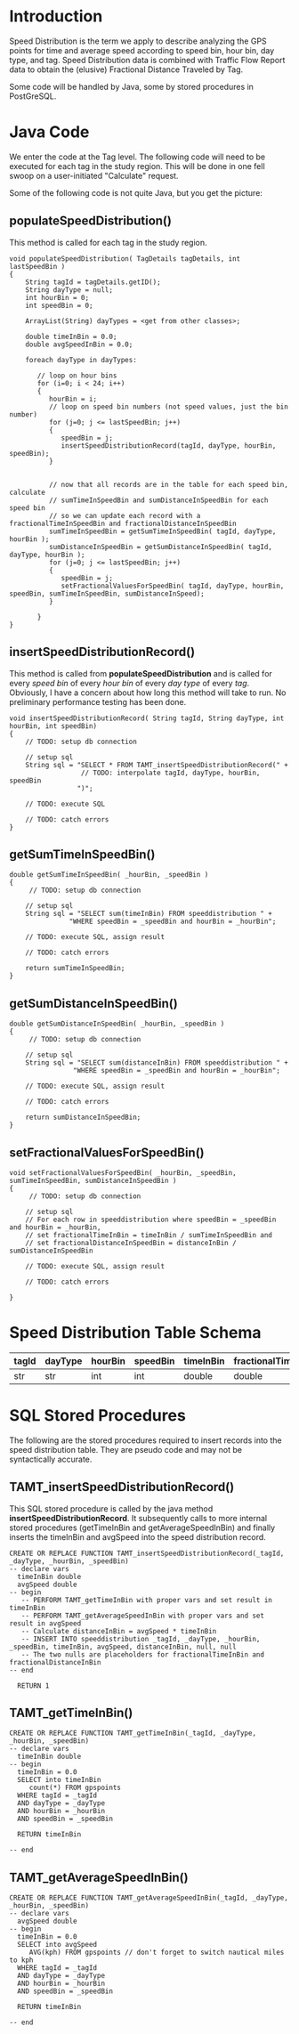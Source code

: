 # Introduction #

Speed Distribution is the term we apply to describe analyzing the GPS points for time and average speed according to speed bin, hour bin, day type, and tag. Speed Distribution data is combined with Traffic Flow Report data to obtain the (elusive) Fractional Distance Traveled by Tag.

Some code will be handled by Java, some by stored procedures in PostGreSQL.

# Java Code #

We enter the code at the Tag level. The following code will need to be executed for each tag in the study region. This will be done in one fell swoop on a user-initiated "Calculate" request.

Some of the following code is not quite Java, but you get the picture:

## populateSpeedDistribution() ##

This method is called for each tag in the study region.

```
void populateSpeedDistribution( TagDetails tagDetails, int lastSpeedBin )
{
    String tagId = tagDetails.getID();
    String dayType = null;
    int hourBin = 0;
    int speedBin = 0;

    ArrayList(String) dayTypes = <get from other classes>;

    double timeInBin = 0.0;
    double avgSpeedInBin = 0.0;

    foreach dayType in dayTypes:

       // loop on hour bins
       for (i=0; i < 24; i++) 
       {
          hourBin = i;
          // loop on speed bin numbers (not speed values, just the bin number)
          for (j=0; j <= lastSpeedBin; j++)
          {
             speedBin = j;
             insertSpeedDistributionRecord(tagId, dayType, hourBin, speedBin);
          }


          // now that all records are in the table for each speed bin, calculate 
          // sumTimeInSpeedBin and sumDistanceInSpeedBin for each speed bin
          // so we can update each record with a fractionalTimeInSpeedBin and fractionalDistanceInSpeedBin
          sumTimeInSpeedBin = getSumTimeInSpeedBin( tagId, dayType, hourBin );
          sumDistanceInSpeedBin = getSumDistanceInSpeedBin( tagId, dayType, hourBin );
          for (j=0; j <= lastSpeedBin; j++)
          {
             speedBin = j;
             setFractionalValuesForSpeedBin( tagId, dayType, hourBin, speedBin, sumTimeInSpeedBin, sumDistanceInSpeed);
          }
          
       }
}
```

## insertSpeedDistributionRecord() ##

This method is called from **populateSpeedDistribution** and is called for every _speed bin_ of every _hour bin_ of every _day type_ of every _tag_. Obviously, I have a concern about how long this method will take to run. No preliminary performance testing has been done.

```
void insertSpeedDistributionRecord( String tagId, String dayType, int hourBin, int speedBin)
{
    // TODO: setup db connection

    // setup sql
    String sql = "SELECT * FROM TAMT_insertSpeedDistributionRecord(" +
                  // TODO: interpolate tagId, dayType, hourBin, speedBin
                 ")";
    
    // TODO: execute SQL

    // TODO: catch errors
}
```

## getSumTimeInSpeedBin() ##

```
double getSumTimeInSpeedBin( _hourBin, _speedBin )
{
     // TODO: setup db connection

    // setup sql
    String sql = "SELECT sum(timeInBin) FROM speeddistribution " +
               "WHERE speedBin = _speedBin and hourBin = _hourBin";
    
    // TODO: execute SQL, assign result

    // TODO: catch errors

    return sumTimeInSpeedBin;
}
```

## getSumDistanceInSpeedBin() ##

```
double getSumDistanceInSpeedBin( _hourBin, _speedBin )
{
     // TODO: setup db connection

    // setup sql
    String sql = "SELECT sum(distanceInBin) FROM speeddistribution " +
                "WHERE speedBin = _speedBin and hourBin = _hourBin";
    
    // TODO: execute SQL, assign result

    // TODO: catch errors

    return sumDistanceInSpeedBin;
}
```

## setFractionalValuesForSpeedBin() ##

```
void setFractionalValuesForSpeedBin( _hourBin, _speedBin, sumTimeInSpeedBin, sumDistanceInSpeedBin )
{
     // TODO: setup db connection

    // setup sql
    // For each row in speeddistribution where speedBin = _speedBin and hourBin = _hourBin,
    // set fractionalTimeInBin = timeInBin / sumTimeInSpeedBin and
    // set fractionalDistanceInSpeedBin = distanceInBin / sumDistanceInSpeedBin
    
    // TODO: execute SQL, assign result

    // TODO: catch errors

}
```

# Speed Distribution Table Schema #

| tagId | dayType | hourBin | speedBin | timeInBin | fractionalTimeInBin | avgSpeed | distanceInBin | fractionalDistanceInBin |
|:------|:--------|:--------|:---------|:----------|:--------------------|:---------|:--------------|:------------------------|
| str   | str     | int     | int      | double    | double              | double   | double        | double                  |

# SQL Stored Procedures #

The following are the stored procedures required to insert records into the speed distribution table. They are pseudo code and may not be syntactically accurate.

## TAMT\_insertSpeedDistributionRecord() ##

This SQL stored procedure is called by the java method **insertSpeedDistributionRecord**. It subsequently calls to more internal stored procedures (getTimeInBin and getAverageSpeedInBin) and finally inserts the timeInBin and avgSpeed into the speed distribution record.

```
CREATE OR REPLACE FUNCTION TAMT_insertSpeedDistributionRecord(_tagId, _dayType, _hourBin, _speedBin)
-- declare vars
  timeInBin double
  avgSpeed double
-- begin
   -- PERFORM TAMT_getTimeInBin with proper vars and set result in timeInBin
   -- PERFORM TAMT_getAverageSpeedInBin with proper vars and set result in avgSpeed
   -- Calculate distanceInBin = avgSpeed * timeInBin
   -- INSERT INTO speeddistribution _tagId, _dayType, _hourBin, _speedBin, timeInBin, avgSpeed, distanceInBin, null, null
   -- The two nulls are placeholders for fractionalTimeInBin and fractionalDistanceInBin
-- end

  RETURN 1

```

## TAMT\_getTimeInBin() ##

```
CREATE OR REPLACE FUNCTION TAMT_getTimeInBin(_tagId, _dayType, _hourBin, _speedBin)
-- declare vars
  timeInBin double
-- begin
  timeInBin = 0.0
  SELECT into timeInBin
     count(*) FROM gpspoints
  WHERE tagId = _tagId
  AND dayType = _dayType
  AND hourBin = _hourBin
  AND speedBin = _speedBin

  RETURN timeInBin

-- end

```

## TAMT\_getAverageSpeedInBin() ##

```
CREATE OR REPLACE FUNCTION TAMT_getAverageSpeedInBin(_tagId, _dayType, _hourBin, _speedBin)
-- declare vars
  avgSpeed double
-- begin
  timeInBin = 0.0
  SELECT into avgSpeed
     AVG(kph) FROM gpspoints // don't forget to switch nautical miles to kph
  WHERE tagId = _tagId
  AND dayType = _dayType
  AND hourBin = _hourBin
  AND speedBin = _speedBin

  RETURN timeInBin

-- end

```